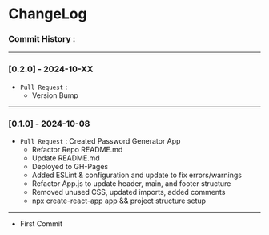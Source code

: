 # ChangeLog

### Commit History :

---

### [0.2.0] - 2024-10-XX

- `Pull Request` :
  - Version Bump

---

### [0.1.0] - 2024-10-08

- `Pull Request` : Created Password Generator App
  - Refactor Repo README.md
  - Update README.md
  - Deployed to GH-Pages
  - Added ESLint & configuration and update to fix errors/warnings
  - Refactor App.js to update header, main, and footer structure
  - Removed unused CSS, updated imports, added comments
  - npx create-react-app app && project structure setup

---

- First Commit

